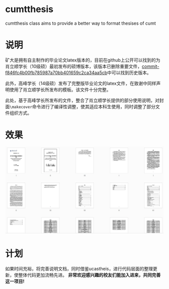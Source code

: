 # cumtthesis
cumtthesis class aims to provide a better way to format thesises of cumt


# 说明
矿大是拥有自主制作的毕业论文latex版本的，目前在github上公开可以找到的为肖立顺学长（10级硕）最初发布的硕博版本，该版本已删除重要文件，[commit-f846fc4b00fb785987a70bb401659c2ca34aa5cb](https://github.com/xiaolishun/cumtthesis/tree/f846fc4b00fb785987a70bb401659c2ca34aa5cb)中可以找到历史版本。

此外，高峰学长（14级硕）发布了完整版毕业论文的latex文件，在致谢中同样声明使用了肖立顺学长所发布的模板。该文件十分完整。

此处，基于高峰学长所发布的文件，整合了肖立顺学长提供的部分使用说明，对封面`\makecover`命令进行了编译性调整，使其适应本科生使用，同时调整了部分文件组织方式。

# 效果

![](捕获.jpg)

# 计划

如果时间充裕，将完善说明文档，同时借鉴ucastheis，进行代码层面的整理更新，使整体代码更加流畅先进。 **非常欢迎感兴趣的校友们能加入进来，共同完善这一项目!** 


